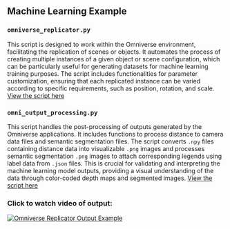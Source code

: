 ## Machine Learning Example

### `omniverse_replicator.py`
This script is designed to work within the Omniverse environment, facilitating the replication of scenes or objects. It automates the process of creating multiple instances of a given object or scene configuration, which can be particularly useful for generating datasets for machine learning training purposes. The script includes functionalities for parameter customization, ensuring that each replicated instance can be varied according to specific requirements, such as position, rotation, and scale.
[View the script here](https://github.com/JMTechArt/Pipeline-Examples/blob/main/Machine_Learning/ommiverse_replicator.py)

### `omni_output_processing.py`
This script handles the post-processing of outputs generated by the Omniverse applications. It includes functions to process distance to camera data files and semantic segmentation files. The script converts `.npy` files containing distance data into visualizable `.png` images and processes semantic segmentation `.png` images to attach corresponding legends using label data from `.json` files. This is crucial for validating and interpreting the machine learning model outputs, providing a visual understanding of the data through color-coded depth maps and segmented images.
[View the script here](https://github.com/JMTechArt/Pipeline-Examples/tree/main/Machine_Learning/omni_output_processing.py)

### Click to watch video of output:
[![Omniverse Replicator Output Example](https://vumbnail.com/940406383:b87a58500e.jpg)](https://vimeo.com/940406383/b87a58500e?share=copy "Omniverse Replicator Output Example - Click to Watch!")


